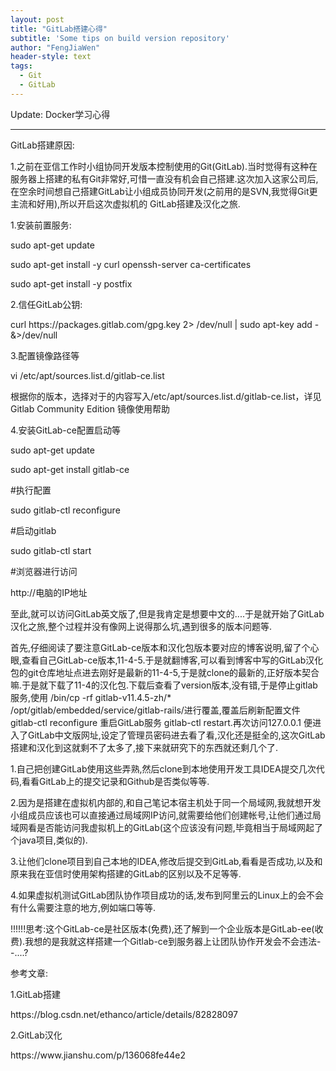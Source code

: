 ```yaml
---
layout: post
title: "GitLab搭建心得"
subtitle: 'Some tips on build version repository'
author: "FengJiaWen"
header-style: text
tags:
  - Git
  - GitLab
---
```


Update: Docker学习心得

---

<p>GitLab搭建原因:</p>
<p>1.之前在亚信工作时小组协同开发版本控制使用的Git(GitLab).当时觉得有这种在服务器上搭建的私有Git非常好,可惜一直没有机会自己搭建.这次加入这家公司后,在空余时间想自己搭建GitLab让小组成员协同开发(之前用的是SVN,我觉得Git更主流和好用),所以开启这次虚拟机的
GitLab搭建及汉化之旅.</p>
<p>1.安装前置服务:</p>
<p>sudo apt-get update</p>
<p>sudo apt-get install -y curl openssh-server ca-certificates</p>
<p>sudo apt-get install -y postfix</p>
<p>2.信任GitLab公钥:</p>
<p>curl https://packages.gitlab.com/gpg.key 2> /dev/null | sudo apt-key add - &>/dev/null</p>
<p>3.配置镜像路径等</p>
<p>vi /etc/apt/sources.list.d/gitlab-ce.list</p>
<p>根据你的版本，选择对于的内容写入/etc/apt/sources.list.d/gitlab-ce.list，详见Gitlab Community Edition 镜像使用帮助</p>
<p>4.安装GitLab-ce配置启动等</p>
<p>sudo apt-get update</p>
<p>sudo apt-get install gitlab-ce</p>
<p> #执行配置</p>
<p> sudo gitlab-ctl reconfigure</p>
<p> #启动gitlab</p>
<p>sudo gitlab-ctl start</p>
<p>#浏览器进行访问</p>
<p>http://电脑的IP地址</p>
<p>至此,就可以访问GitLab英文版了,但是我肯定是想要中文的....于是就开始了GitLab汉化之旅,整个过程并没有像网上说得那么坑,遇到很多的版本问题等.</p>
<p>首先,仔细阅读了要注意GitLab-ce版本和汉化包版本要对应的博客说明,留了个心眼,查看自己GitLab-ce版本,11-4-5.于是就翻博客,可以看到博客中写的GitLab汉化包的git仓库地址点进去刚好是最新的11-4-5,于是就clone的最新的,正好版本契合嘛.于是就下载了11-4的汉化包.下载后查看了version版本,没有错,于是停止gitlab服务,使用 /bin/cp -rf gitlab-v11.4.5-zh/* /opt/gitlab/embedded/service/gitlab-rails/进行覆盖,覆盖后刷新配置文件 gitlab-ctl reconfigure 重启GitLab服务 gitlab-ctl restart.再次访问127.0.0.1 便进入了GitLab中文版网址,设定了管理员密码进去看了看,汉化还是挺全的,这次GitLab搭建和汉化到这就剩不了太多了,接下来就研究下的东西就还剩几个了.</p>

 <p>1.自己把创建GitLab使用这些弄熟,然后clone到本地使用开发工具IDEA提交几次代码,看看GitLab上的提交记录和Github是否类似等等.</p>
 <p>2.因为是搭建在虚拟机内部的,和自己笔记本宿主机处于同一个局域网,我就想开发小组成员应该也可以直接通过局域网IP访问,就需要给他们创建帐号,让他们通过局域网看是否能访问我虚拟机上的GitLab(这个应该没有问题,毕竟相当于局域网起了个java项目,类似的).</p>
 <p>3.让他们clone项目到自己本地的IDEA,修改后提交到GitLab,看看是否成功,以及和原来我在亚信时使用架构搭建的GitLab的区别以及不足等等.</p>
 <p>4.如果虚拟机测试GitLab团队协作项目成功的话,发布到阿里云的Linux上的会不会有什么需要注意的地方,例如端口等等.</p>
 <p>!!!!!!思考:这个GitLab-ce是社区版本(免费),还了解到一个企业版本是GitLab-ee(收费).我想的是我就这样搭建一个Gitlab-ce到服务器上让团队协作开发会不会违法- -....?</p>
 <p>参考文章:</p>
    <p>1.GitLab搭建</p>
    <p>https://blog.csdn.net/ethanco/article/details/82828097</p>
    <p>2.GitLab汉化</p>
    <p>https://www.jianshu.com/p/136068fe44e2</p>
    
